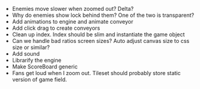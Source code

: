 * Enemies move slower when zoomed out? Delta?
* Why do enemies show lock behind them? One of the two is transparent?
* Add animations to engine and animate conveyor
* Add click drag to create conveyors
* Clean up index. Index should be slim and instantiate the game object
* Can we handle bad ratios screen sizes? Auto adjust canvas size to css size or similar?
* Add sound
* Librarify the engine
* Make ScoreBoard generic
* Fans get loud when I zoom out. Tileset should probably store static version of game field.